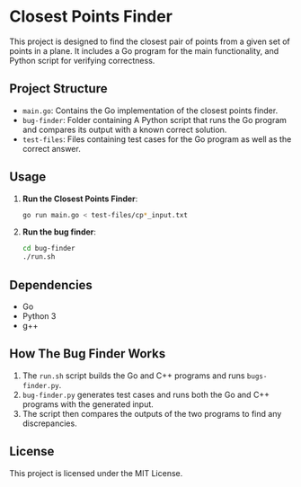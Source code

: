 # Closest Points Finder

This project is designed to find the closest pair of points from a given set of points in a plane.
It includes a Go program for the main functionality, and Python script for verifying correctness.

## Project Structure

- `main.go`: Contains the Go implementation of the closest points finder.
- `bug-finder`: Folder containing A Python script that runs the Go program and compares its output with a known correct solution.
- `test-files`: Files containing test cases for the Go program as well as the correct answer.

## Usage

1. **Run the Closest Points Finder**:
    ```sh
    go run main.go < test-files/cp*_input.txt
    ```

2. **Run the bug finder**:
    ```sh
   cd bug-finder
    ./run.sh
    ```

## Dependencies

- Go
- Python 3
- g++

## How The Bug Finder Works

1. The `run.sh` script builds the Go and C++ programs and runs `bugs-finder.py`.
2. `bug-finder.py` generates test cases and runs both the Go and C++ programs with the generated input.
3. The script then compares the outputs of the two programs to find any discrepancies.

## License

This project is licensed under the MIT License.